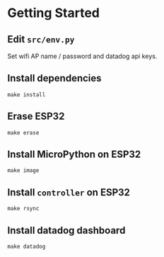 # Getting Started

## Edit `src/env.py`
Set wifi AP name / password and datadog api keys. 

## Install dependencies
`make install`

## Erase ESP32
`make erase`

## Install MicroPython on ESP32
`make image`

## Install `controller` on ESP32
`make rsync`

## Install datadog dashboard
`make datadog`